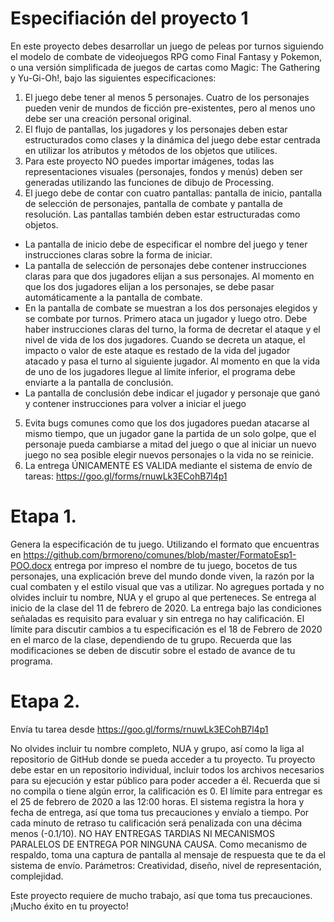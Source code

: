 # Especifiación del proyecto 1
En este proyecto debes desarrollar un juego de peleas por turnos siguiendo el modelo de combate de videojuegos RPG como Final Fantasy y Pokemon, o una versión simplificada de juegos de cartas como Magic: The Gathering y Yu-Gi-Oh!, bajo las siguientes especificaciones:
1)	El juego debe tener al menos 5 personajes. Cuatro de los personajes pueden venir de mundos de ficción pre-existentes, pero al menos uno debe ser una creación personal original.
2)	El flujo de pantallas, los jugadores y los personajes deben estar estructurados como clases y la dinámica del juego debe estar centrada en utilizar los atributos y métodos de los objetos que utilices.
3)	Para este proyecto NO puedes importar imágenes, todas las representaciones visuales (personajes, fondos y menús) deben ser generadas utilizando las funciones de dibujo de Processing. 
4)	El juego debe de contar con cuatro pantallas: pantalla de inicio, pantalla de selección de personajes, pantalla de combate y pantalla de resolución. Las pantallas también deben estar estructuradas como objetos. 
- La pantalla de inicio debe de especificar el nombre del juego y tener instrucciones claras sobre la forma de iniciar.
-	La pantalla de selección de personajes debe contener instrucciones claras para que dos jugadores elijan a sus personajes. Al momento en que los dos jugadores elijan a los personajes, se debe pasar automáticamente a la pantalla de combate.
-	En la pantalla de combate se muestran a los dos personajes elegidos y se combate por turnos. Primero ataca un jugador y luego otro. Debe haber instrucciones claras del turno, la forma de decretar el ataque y el nivel de vida de los dos jugadores. Cuando se decreta un ataque, el impacto o valor de este ataque es restado de la vida del jugador atacado y pasa el turno al siguiente jugador. Al momento en que la vida de uno de los jugadores llegue al límite inferior, el programa debe enviarte a la pantalla de conclusión.
-	La pantalla de conclusión debe indicar el jugador y personaje que ganó y contener instrucciones para volver a iniciar el juego
5)	Evita bugs comunes como que los dos jugadores puedan atacarse al mismo tiempo, que un jugador gane la partida de un solo golpe, que el personaje pueda cambiarse a mitad del juego o que al iniciar un nuevo juego no sea posible elegir nuevos personajes o la vida no se reinicie. 
6)	La entrega ÚNICAMENTE ES VALIDA mediante el sistema de envío de tareas: https://goo.gl/forms/rnuwLk3ECohB7l4p1

# Etapa 1. 
Genera la especificación de tu juego. Utilizando el formato que encuentras en https://github.com/brmoreno/comunes/blob/master/FormatoEsp1-POO.docx entrega por impreso el nombre de tu juego,  bocetos de tus personajes, una explicación breve del mundo donde viven, la razón por la cual combaten y el estilo visual que vas a utilizar. No agregues portada y no olvides incluir tu nombre, NUA y el grupo al que perteneces. Se entrega al inicio de la clase del 11 de febrero de 2020. La entrega bajo las condiciones señaladas es requisito para evaluar y sin entrega no hay calificación.
 El límite para discutir cambios a tu especificación es el 18 de Febrero de 2020 en el marco de la clase, dependiendo de tu grupo. Recuerda que las modificaciones se deben de discutir sobre el estado de avance de tu programa. 

# Etapa 2.
Envía tu tarea desde https://goo.gl/forms/rnuwLk3ECohB7l4p1

No olvides incluir tu nombre completo, NUA y grupo, así como la liga al repositorio de GitHub donde se pueda acceder a tu proyecto. Tu proyecto debe estar en un repositorio individual, incluir todos los archivos necesarios para su ejecución y estar público para poder acceder a él. Recuerda que si no compila o tiene algún error, la calificación es 0. 
El límite para entregar es el 25 de febrero de 2020 a las 12:00 horas.  El sistema registra la hora y fecha de entrega, así que toma tus precauciones y envíalo a tiempo. Por cada minuto de retraso tu calificación será penalizada con una décima menos (-0.1/10). NO HAY ENTREGAS TARDIAS NI MECANISMOS PARALELOS DE ENTREGA POR NINGUNA CAUSA. Como mecanismo de respaldo, toma una captura de pantalla al mensaje de respuesta que te da el sistema de envío. 
Parámetros: Creatividad, diseño, nivel de representación, complejidad. 


Este proyecto requiere de mucho trabajo, así que toma tus precauciones. 
¡Mucho éxito en tu proyecto!

